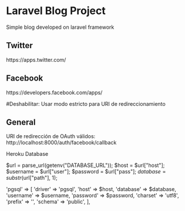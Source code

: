 <h1>Laravel Blog Project</h1>

<p>Simple blog developed on laravel framework</p>

<h2>Twitter</h2>
<p>https://apps.twitter.com/</p>

<h2>Facebook</h2>
<p>https://developers.facebook.com/apps/</p>
<p>#Deshabilitar: Usar modo estricto para URI de redireccionamiento</p>

<h2>General</h2>
<p>URI de redirección de OAuth válidos: http://localhost:8000/auth/facebook/callback</p>

<p>Heroku Database</p>

$url = parse_url(getenv("DATABASE_URL"));
$host = $url["host"];
$username = $url["user"];
$password = $url["pass"];
$database = substr($url["path"], 1);

'pgsql' => [
  'driver'   => 'pgsql',
  'host'     => $host,
  'database' => $database,
  'username' => $username,
  'password' => $password,
  'charset'  => 'utf8',
  'prefix'   => '',
  'schema'   => 'public',
  ],
